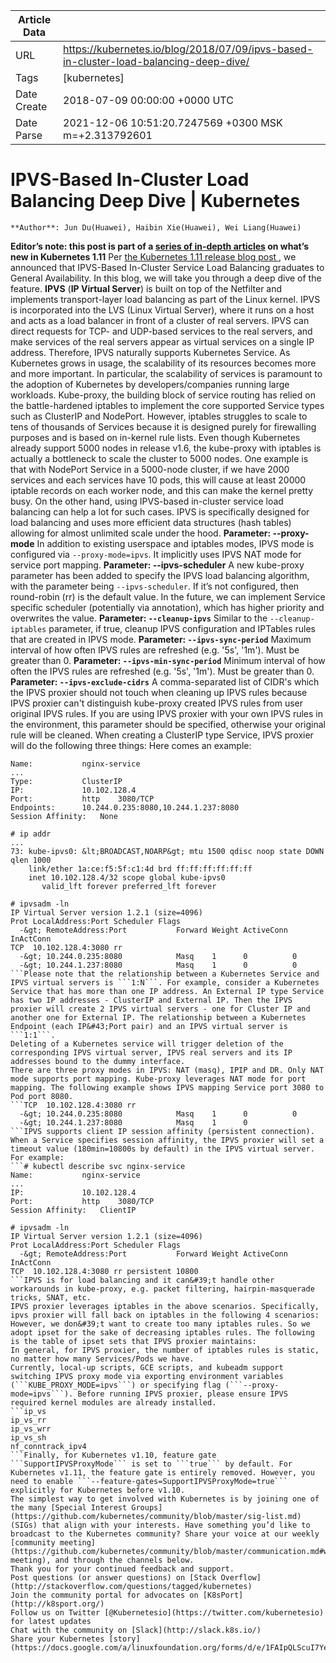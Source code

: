 |             Article Data             ||
| ----------------- | ----------------- |
| URL               | https://kubernetes.io/blog/2018/07/09/ipvs-based-in-cluster-load-balancing-deep-dive/        |
| Tags              | [kubernetes]       |
| Date Create       | 2018-07-09 00:00:00 &#43;0000 UTC |
| Date Parse        | 2021-12-06 10:51:20.7247569 &#43;0300 MSK m=&#43;2.313792601  |

# IPVS-Based In-Cluster Load Balancing Deep Dive | Kubernetes

	
	
	
	
	**Author**: Jun Du(Huawei), Haibin Xie(Huawei), Wei Liang(Huawei)
**Editor’s note: this post is part of a [series of in-depth articles](https://kubernetes.io/blog/2018/06/27/kubernetes-1.11-release-announcement/) on what’s new in Kubernetes 1.11**
Per [the Kubernetes 1.11 release blog post ](https://kubernetes.io/blog/2018/06/27/kubernetes-1.11-release-announcement/), we announced that IPVS-Based In-Cluster Service Load Balancing graduates to General Availability. In this blog, we will take you through a deep dive of the feature.
**IPVS** (**IP Virtual Server**) is built on top of the Netfilter and implements transport-layer load balancing as part of the Linux kernel.
IPVS is incorporated into the LVS (Linux Virtual Server), where it runs on a host and acts as a load balancer in front of a cluster of real servers. IPVS can direct requests for TCP- and UDP-based services to the real servers, and make services of the real servers appear as virtual services on a single IP address. Therefore, IPVS naturally supports Kubernetes Service.
As Kubernetes grows in usage, the scalability of its resources becomes more and more important. In particular, the scalability of services is paramount to the adoption of Kubernetes by developers/companies running large workloads.
Kube-proxy, the building block of service routing has relied on the battle-hardened iptables to implement the core supported Service types such as ClusterIP and NodePort. However, iptables struggles to scale to tens of thousands of Services because it is designed purely for firewalling purposes and is based on in-kernel rule lists.
Even though Kubernetes already support 5000 nodes in release v1.6, the kube-proxy with iptables is actually a bottleneck to scale the cluster to 5000 nodes. One example is that with NodePort Service in a 5000-node cluster, if we have 2000 services and each services have 10 pods, this will cause at least 20000 iptable records on each worker node, and this can make the kernel pretty busy.
On the other hand, using IPVS-based in-cluster service load balancing can help a lot for such cases. IPVS is specifically designed for load balancing and uses more efficient data structures (hash tables) allowing for almost unlimited scale under the hood.
**Parameter: --proxy-mode** In addition to existing userspace and iptables modes, IPVS mode is configured via ```--proxy-mode=ipvs```. It implicitly uses IPVS NAT mode for service port mapping.
**Parameter: --ipvs-scheduler**
A new kube-proxy parameter has been added to specify the IPVS load balancing algorithm, with the parameter being ```--ipvs-scheduler```. If it’s not configured, then round-robin (rr) is the default value.
In the future, we can implement Service specific scheduler (potentially via annotation), which has higher priority and overwrites the value.
**Parameter: ```--cleanup-ipvs```** Similar to the ```--cleanup-iptables``` parameter, if true, cleanup IPVS configuration and IPTables rules that are created in IPVS mode.
**Parameter: ```--ipvs-sync-period```** Maximum interval of how often IPVS rules are refreshed (e.g. &#39;5s&#39;, &#39;1m&#39;). Must be greater than 0.
**Parameter: ```--ipvs-min-sync-period```** Minimum interval of how often the IPVS rules are refreshed (e.g. &#39;5s&#39;, &#39;1m&#39;). Must be greater than 0.
**Parameter: ```--ipvs-exclude-cidrs```**  A comma-separated list of CIDR&#39;s which the IPVS proxier should not touch when cleaning up IPVS rules because IPVS proxier can&#39;t distinguish kube-proxy created IPVS rules from user original IPVS rules. If you are using IPVS proxier with your own IPVS rules in the environment, this parameter should be specified, otherwise your original rule will be cleaned.
When creating a ClusterIP type Service, IPVS proxier will do the following three things:
Here comes an example:
```# kubectl describe svc nginx-service
Name:			nginx-service
...
Type:			ClusterIP
IP:			    10.102.128.4
Port:			http	3080/TCP
Endpoints:		10.244.0.235:8080,10.244.1.237:8080
Session Affinity:	None

# ip addr
...
73: kube-ipvs0: &lt;BROADCAST,NOARP&gt; mtu 1500 qdisc noop state DOWN qlen 1000
    link/ether 1a:ce:f5:5f:c1:4d brd ff:ff:ff:ff:ff:ff
    inet 10.102.128.4/32 scope global kube-ipvs0
       valid_lft forever preferred_lft forever

# ipvsadm -ln
IP Virtual Server version 1.2.1 (size=4096)
Prot LocalAddress:Port Scheduler Flags
  -&gt; RemoteAddress:Port           Forward Weight ActiveConn InActConn     
TCP  10.102.128.4:3080 rr
  -&gt; 10.244.0.235:8080            Masq    1      0          0         
  -&gt; 10.244.1.237:8080            Masq    1      0          0   
```Please note that the relationship between a Kubernetes Service and IPVS virtual servers is ```1:N```. For example, consider a Kubernetes Service that has more than one IP address. An External IP type Service has two IP addresses - ClusterIP and External IP. Then the IPVS proxier will create 2 IPVS virtual servers - one for Cluster IP and another one for External IP. The relationship between a Kubernetes Endpoint (each IP&#43;Port pair) and an IPVS virtual server is ```1:1```.
Deleting of a Kubernetes service will trigger deletion of the corresponding IPVS virtual server, IPVS real servers and its IP addresses bound to the dummy interface.
There are three proxy modes in IPVS: NAT (masq), IPIP and DR. Only NAT mode supports port mapping. Kube-proxy leverages NAT mode for port mapping. The following example shows IPVS mapping Service port 3080 to Pod port 8080.
```TCP  10.102.128.4:3080 rr
  -&gt; 10.244.0.235:8080            Masq    1      0          0         
  -&gt; 10.244.1.237:8080            Masq    1      0       
```IPVS supports client IP session affinity (persistent connection). When a Service specifies session affinity, the IPVS proxier will set a timeout value (180min=10800s by default) in the IPVS virtual server. For example:
```# kubectl describe svc nginx-service
Name:			nginx-service
...
IP:			    10.102.128.4
Port:			http	3080/TCP
Session Affinity:	ClientIP

# ipvsadm -ln
IP Virtual Server version 1.2.1 (size=4096)
Prot LocalAddress:Port Scheduler Flags
  -&gt; RemoteAddress:Port           Forward Weight ActiveConn InActConn
TCP  10.102.128.4:3080 rr persistent 10800
```IPVS is for load balancing and it can&#39;t handle other workarounds in kube-proxy, e.g. packet filtering, hairpin-masquerade tricks, SNAT, etc.
IPVS proxier leverages iptables in the above scenarios. Specifically, ipvs proxier will fall back on iptables in the following 4 scenarios:
However, we don&#39;t want to create too many iptables rules. So we adopt ipset for the sake of decreasing iptables rules. The following is the table of ipset sets that IPVS proxier maintains:
In general, for IPVS proxier, the number of iptables rules is static, no matter how many Services/Pods we have.
Currently, local-up scripts, GCE scripts, and kubeadm support switching IPVS proxy mode via exporting environment variables (```KUBE_PROXY_MODE=ipvs```) or specifying flag (```--proxy-mode=ipvs```). Before running IPVS proxier, please ensure IPVS required kernel modules are already installed.
```ip_vs
ip_vs_rr
ip_vs_wrr
ip_vs_sh
nf_conntrack_ipv4
```Finally, for Kubernetes v1.10, feature gate ```SupportIPVSProxyMode``` is set to ```true``` by default. For Kubernetes v1.11, the feature gate is entirely removed. However, you need to enable ```--feature-gates=SupportIPVSProxyMode=true``` explicitly for Kubernetes before v1.10.
The simplest way to get involved with Kubernetes is by joining one of the many [Special Interest Groups](https://github.com/kubernetes/community/blob/master/sig-list.md) (SIGs) that align with your interests. Have something you’d like to broadcast to the Kubernetes community? Share your voice at our weekly [community meeting](https://github.com/kubernetes/community/blob/master/communication.md#weekly-meeting), and through the channels below.
Thank you for your continued feedback and support.
Post questions (or answer questions) on [Stack Overflow](http://stackoverflow.com/questions/tagged/kubernetes)
Join the community portal for advocates on [K8sPort](http://k8sport.org/)
Follow us on Twitter [@Kubernetesio](https://twitter.com/kubernetesio) for latest updates
Chat with the community on [Slack](http://slack.k8s.io/)
Share your Kubernetes [story](https://docs.google.com/a/linuxfoundation.org/forms/d/e/1FAIpQLScuI7Ye3VQHQTwBASrgkjQDSS5TP0g3AXfFhwSM9YpHgxRKFA/viewform)


	

	


